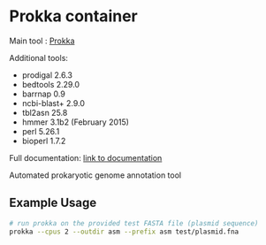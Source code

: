 # Prokka container

Main tool : [Prokka](https://github.com/tseemann/prokka)

Additional tools:

- prodigal 2.6.3
- bedtools 2.29.0
- barrnap 0.9
- ncbi-blast+ 2.9.0
- tbl2asn 25.8
- hmmer 3.1b2 (February 2015)
- perl 5.26.1
- bioperl 1.7.2

Full documentation: [link to documentation](https://github.com/tseemann/prokka)

Automated prokaryotic genome annotation tool

## Example Usage

```bash
# run prokka on the provided test FASTA file (plasmid sequence)
prokka --cpus 2 --outdir asm --prefix asm test/plasmid.fna
```
